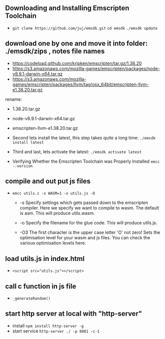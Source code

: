 ## Downloading and Installing Emscripten Toolchain

* 	`git clone https://github.com/juj/emsdk.git`
	`cd emsdk`
	`./emsdk update`

## download one by one and move it into folder: ./emsdk/zips , notes file names
* https://codeload.github.com/kripken/emscripten/tar.gz/1.38.20
* https://s3.amazonaws.com/mozilla-games/emscripten/packages/node-v8.9.1-darwin-x64.tar.gz
* https://s3.amazonaws.com/mozilla-games/emscripten/packages/llvm/tag/osx_64bit/emscripten-llvm-e1.38.20.tar.gz

rename:
* 1.38.20.tar.gz
* node-v8.9.1-darwin-x64.tar.gz
* emscripten-llvm-e1.38.20.tar.gz

* Second lets install the latest, this step takes quite a long time:
`./emsdk install latest`

* Third and last, lets activate the latest:
`./emsdk activate latest`

* Verifying Whether the Emscripten Toolchain was Properly Installed
`emcc --version`


## compile and out put js files
* `emcc utils.c -s WASM=1 -o utils.js -O`
	* -s Specify settings which gets passed down to the emscripten compiler. Here we specify we want to compile to wasm. The default is asm. This will produce utils.wasm.

	* -o Specify the filename for the glue code. This will produce utils.js.

	* -O3 The first character is the upper case letter 'O' not zero! Sets the optimisation level for your wasm and js files. You can check the various optimisation levels here.

## load utils.js in index.html

* `<script src="utils.js"></script>`

## call c function in js file
* `_generateRandom()`

## start http server at local with "http-server"
* install `npm install http-server -g`
* start service `http-server ./ -p 8081 -c-1`
